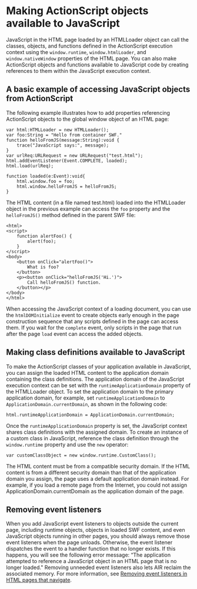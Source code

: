 # Making ActionScript objects available to JavaScript

<div>

JavaScript in the HTML page loaded by an HTMLLoader object can call the classes,
objects, and functions defined in the ActionScript execution context using the
`window.runtime`, `window.htmlLoader`, and `window.nativeWindow` properties of
the HTML page. You can also make ActionScript objects and functions available to
JavaScript code by creating references to them within the JavaScript execution
context.

</div>

<div>

## A basic example of accessing JavaScript objects from ActionScript

<div>

The following example illustrates how to add properties referencing ActionScript
objects to the global window object of an HTML page:

    var html:HTMLLoader = new HTMLLoader();
    var foo:String = "Hello from container SWF."
    function helloFromJS(message:String):void {
    	trace("JavaScript says:", message);
    }
    var urlReq:URLRequest = new URLRequest("test.html");
    html.addEventListener(Event.COMPLETE, loaded);
    html.load(urlReq);

    function loaded(e:Event):void{
    	html.window.foo = foo;
    	html.window.helloFromJS = helloFromJS;
    }

The HTML content (in a file named test.html) loaded into the HTMLLoader object
in the previous example can access the `foo` property and the `helloFromJS()`
method defined in the parent SWF file:

    <html>
    <script>
        function alertFoo() {
            alert(foo);
        }
    </script>
    <body>
        <button onClick="alertFoo()">
            What is foo?
        </button>
        <p><button onClick="helloFromJS('Hi.')">
            Call helloFromJS() function.
        </button></p>
    </body>
    </html>

When accessing the JavaScript context of a loading document, you can use the
`htmlDOMInitialize` event to create objects early enough in the page
construction sequence that any scripts defined in the page can access them. If
you wait for the `complete` event, only scripts in the page that run after the
page `load` event can access the added objects.

</div>

</div>

<div>

## Making class definitions available to JavaScript

<div>

To make the ActionScript classes of your application available in JavaScript,
you can assign the loaded HTML content to the application domain containing the
class definitions. The application domain of the JavaScript execution context
can be set with the `runtimeApplicationDomain` property of the HTMLLoader
object. To set the application domain to the primary application domain, for
example, set `runtimeApplicationDomain` to `ApplicationDomain.currentDomain`, as
shown in the following code:

    html.runtimeApplicationDomain = ApplicationDomain.currentDomain;

Once the `runtimeApplicationDomain` property is set, the JavaScript context
shares class definitions with the assigned domain. To create an instance of a
custom class in JavaScript, reference the class definition through the
`window.runtime` property and use the `new` operator:

    var customClassObject = new window.runtime.CustomClass();

The HTML content must be from a compatible security domain. If the HTML content
is from a different security domain than that of the application domain you
assign, the page uses a default application domain instead. For example, if you
load a remote page from the Internet, you could not assign
ApplicationDomain.currentDomain as the application domain of the page.

</div>

</div>

<div>

## Removing event listeners

<div>

When you add JavaScript event listeners to objects outside the current page,
including runtime objects, objects in loaded SWF content, and even JavaScript
objects running in other pages, you should always remove those event listeners
when the page unloads. Otherwise, the event listener dispatches the event to a
handler function that no longer exists. If this happens, you will see the
following error message: “The application attempted to reference a JavaScript
object in an HTML page that is no longer loaded." Removing unneeded event
listeners also lets AIR reclaim the associated memory. For more information, see
[Removing event listeners in HTML pages that navigate](WS5b3ccc516d4fbf351e63e3d118666ade46-7ec3.html).

</div>

</div>

<div>

<div>

</div>

</div>
